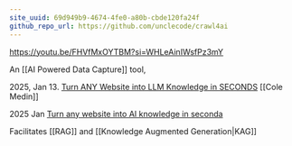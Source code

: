 ```yaml
---
site_uuid: 69d949b9-4674-4fe0-a80b-cbde120fa24f
github_repo_url: https://github.com/unclecode/crawl4ai
---
```

https://youtu.be/FHVfMxOYTBM?si=WHLeAinIWsfPz3mY

An [[AI Powered Data Capture]] tool, 

2025, Jan 13. [Turn ANY Website into LLM Knowledge in SECONDS](https://youtu.be/JWfNLF_g_V0?si=ZXmzxzsulI9eaXMo) [[Cole Medin]]

2025 Jan [Turn any website into AI knowledge in seconda](https://youtu.be/JWfNLF_g_V0?si=QvF1kY3uM6CJB5q3) 

Facilitates [[RAG]] and [[Knowledge Augmented Generation|KAG]] 

